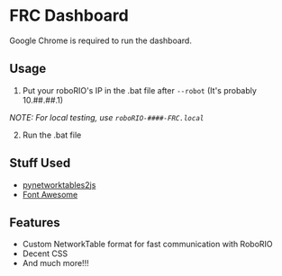 # FRC Dashboard
Google Chrome is required to run the dashboard.

## Usage
1. Put your roboRIO's IP in the .bat file after `--robot` (It's probably 10.##.##.1)

*NOTE: For local testing, use `roboRIO-####-FRC.local`*

2. Run the .bat file

## Stuff Used
- [pynetworktables2js](https://github.com/robotpy/pynetworktables2js)
- [Font Awesome](https://github.com/FortAwesome/Font-Awesome)

## Features
- Custom NetworkTable format for fast communication with RoboRIO
- Decent CSS
- And much more!!!
